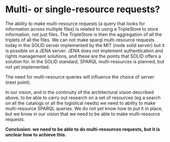 # Multi- or single-resource requests?

The ability to make multi-resource requests \(a query that looks for information across multiple files\) is related to using a TripleStore to store information, not just files. The TripleStore is then the aggregation of all the triplets of all the files. We can not make sparql multi-resource requests today in the SOLID server implemented by the MIT \(node ​​solid server\) but it is possible on a JENA server. JENA does not implement authentication and rights management solutions, and these are the points that SOLID offers a solution for. In the SOLID standard, SPARQL multi-resources is planned, but not yet implemented.

The need for multi-resource queries will influence the choice of server \(next point\).

In our vision, and in the continuity of the architectural vision described above, to be able to carry out research on a set of resources \(eg a search on all the catalogs or all the logistical needs\) we need to ability to make multi-resource SPARQL queries.
We do not yet know how to put it in place, but we know in our vision that we need to be able to make multi-resource requests.

**Conclusion: we need to be able to do multi-resources requests, but it is unclear how to achieve this.**

